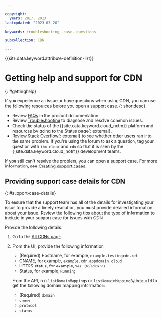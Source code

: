 ```yaml
---

copyright:
  years: 2017, 2023
lastupdated: "2023-03-20"

keywords: troubleshooting, case, questions

subcollection: CDN

---
```


{{site.data.keyword.attribute-definition-list}}

# Getting help and support for CDN
{: #gettinghelp}

If you experience an issue or have questions when using CDN, you can use the following resources before you open a support case.
{: shortdesc}

* Review [FAQs](/docs/CDN?topic=CDN-faqs) in the product documentation.
* Review [Troubleshooting](/docs/CDN?topic=CDN-troubleshoot-cdn-working) to diagnose and resolve common issues.
* Check the status of the {{site.data.keyword.cloud_notm}} platform and resources by going to the [Status page](https://cloud.ibm.com/status){: external}.
* Review [Stack Overflow](https://stackoverflow.com/search?q=cdn+ibm-cloud){: external} to see whether other users ran into the same problem. If you're using the forum to ask a question, tag your question with `ibm-cloud` and `cdn` so that it is seen by the {{site.data.keyword.cloud_notm}} development teams.

If you still can't resolve the problem, you can open a support case. For more information, see [Creating support cases](/docs/get-support?topic=get-support-open-case).

## Providing support case details for CDN
{: #support-case-details}

To ensure that the support team has all of the details for investigating your issue to provide a timely resolution, you must provide detailed information about your issue. Review the following tips about the type of information to include in your support case for issues with CDN.

Provide the following details:

1. Go to the [All CDNs page](https://{DomainName}/cdn).
2. From the UI, provide the following information:

    * (Required) Hostname, for example, `example.testingcdn.net`
    * CNAME, for example, `example.cdn.appdomain.cloud`
    * HTTPS status, for example, `Yes (Wildcard)`
    * Status, for example, `Running`

   From the API, run `listDomainMappings` or `listDomainMappingByUniqueId` to get the following domain mapping information:

    * (Required) `domain`
    * `cname`
    * `protocol`
    * `status`

